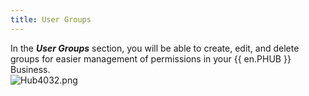 ```yaml
---
title: User Groups
---
```

In the ***User Groups*** section, you will be able to create, edit, and delete groups for easier management of permissions in your {{ en.PHUB }} Business.  
![Hub4032.png](/img/en/hub/Hub4032.png) 
